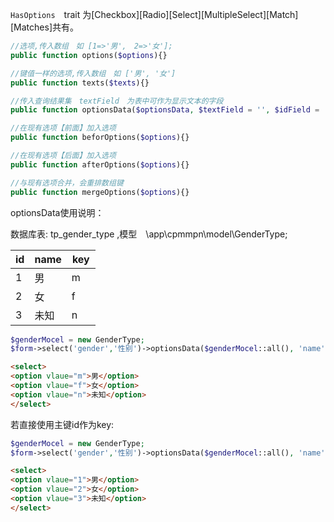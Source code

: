 `HasOptions`　trait 为[Checkbox][Radio][Select][MultipleSelect][Match][Matches]共有。
```php
//选项,传入数组　如 [1=>'男',　2=>'女'];
public function options($options){}

//键值一样的选项,传入数组　如 ['男', '女']
public function texts($texts){}

//传入查询结果集　textField　为表中可作为显示文本的字段
public function optionsData($optionsData, $textField = '', $idField = 'id'){}

//在现有选项【前面】加入选项
public function beforOptions($options){}

//在现有选项【后面】加入选项
public function afterOptions($options){}

//与现有选项合并，会重排数组键
public function mergeOptions($options){}
```
optionsData使用说明：　　

数据库表: tp_gender_type ,模型　\app\cpmmpn\model\GenderType;

| id |name| key |
| ---- | ---- | ---- |
| 1  |  男 | m　 |
| 2  |  女 | f　 |
| 3  |  未知 | n　 |

```php
$genderMocel = new GenderType;
$form->select('gender','性别')->optionsData($genderMocel::all(), 'name', 'key');
```
```html
<select>
<option vlaue="m">男</option>
<option vlaue="f">女</option>
<option vlaue="n">未知</option>
</select>
```
若直接使用主键id作为key:

```php
$genderMocel = new GenderType;
$form->select('gender','性别')->optionsData($genderMocel::all(), 'name');
```
```html
<select>
<option vlaue="1">男</option>
<option vlaue="2">女</option>
<option vlaue="3">未知</option>
</select>
```
